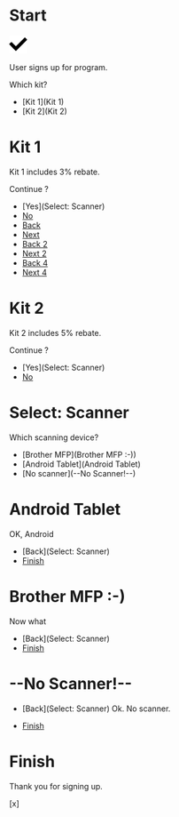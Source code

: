 # Start 

![CC Logo](checkmark-24-32.png?raw=true "The OneLink Logo")

User signs up for program.
 
Which kit?

* [Kit 1](Kit 1)
* [Kit 2](Kit 2)
 
# Kit 1 
 
Kit 1 includes 3% rebate.

Continue ?

* [Yes](Select: Scanner)
* [No](Start)
* [Back](-)
* [Next](+)
* [Back 2](--)
* [Next 2](++)
* [Back 4](----)
* [Next 4](++++)

# Kit 2 

Kit 2 includes 5% rebate.

Continue ?

* [Yes](Select: Scanner)
* [No](Start)

# Select: Scanner 

Which scanning device?

* [Brother MFP](Brother MFP :-&#41;)
* [Android Tablet](Android Tablet)
* [No scanner](--No Scanner!--)

# Android Tablet

OK, Android

* [Back](Select: Scanner)
* [Finish](Finish)

# Brother MFP :-&#41;

Now what

* [Back](Select: Scanner)
* [Finish](Finish)

# --No Scanner!--

* [Back](Select: Scanner)
Ok. No scanner. 


* [Finish](Finish)

# Finish 

Thank you for signing up.


[x]


<!--script type="text/javascript" language="JavaScript"--> 
<script> 
 
console.log('loading');
 
var sections = [];
 
function getAttr(value) {
  var us = String.fromCharCode(95);
  var ret = value;
  ret = 'sec' + us + encodeURI(ret);
  ret = ret.replace(/[^A-Za-z0-9_-]/gi, us);
  
  return ret; 
}  
  
function translateShortcut(shortcut) {

  var m = 0;
  if (shortcut.match(/^\++$/g)) {
    m = shortcut.length;
  } else if (shortcut.match(/^\-+$/g)) {
    m = shortcut.length * -1;
  } 

  if (m !== 0 ) {
    console.log(shortcut + " means move " + m);
  } 

  //var iTo = sections.length + m + 1;
  //if (sections.length - m < 0)

  return m;

}

$(document).ready( function() {

console.log("starting");

var aBlock,
  a,
  parentBlock,
  nextBlock

// Make sections
$( "h1" ).each(function( index ) {
  aBlock = $(this).nextUntil("h1").add(this);
  var safeName;
  safeName = getAttr($(this).html());
  sections.push(safeName); 
  //safeName = $(this).html();
  aBlock.wrapAll("<div id='" + safeName + "' class='section' />");
});

// Hide all sections
$('.section').hide();
//show first
$(".section:first").show();

// Wire up links
a = $( "a" );
a.each(function (index) { 
  //parentBlock = ?
  //parentBlock.hide(); 

  nextBlockName = translateShortcut($(this).attr("href"));
  
  //if (!nextBlockName) {
    nextBlockName = getAttr($(this).attr("href"));
    //nextBlockName = $(this).attr("href");
  //}

  //console.log("encoded: " + nextBlockName);
  //$(this).attr("href", nextBlockName);
  //console.log("blockname = " + nextBlockName); 
   
  $(this).on("click", function(nextBlockName) {
    return function(e) {
      e.preventDefault();
      console.log('clicked ' + nextBlockName);
      var nextBlock = $("#" + nextBlockName);
      console.log(nextBlock);
      if (nextBlock) {
        console.log('hide');
        $(".section").hide();
        nextBlock.show();  
      } else {
        alert("No section called " + nextBlockName + " exists.");
      }
    };
  }(nextBlockName));
  
});

});

</script>
